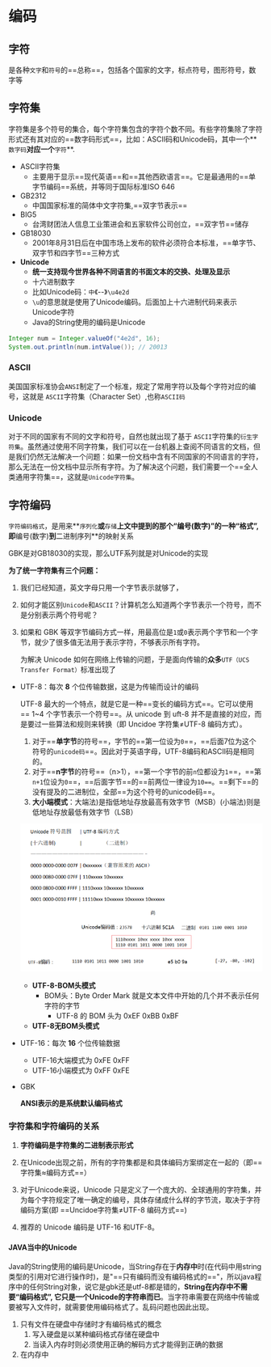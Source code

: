 # 编码

## 字符

是各种`文字`和`符号`的==总称==，包括各个国家的文字，标点符号，图形符号，数字等

## 字符集

字符集是多个符号的集合，每个字符集包含的字符个数不同。有些字符集除了字符形式还有其对应的==数字码形式==，比如：ASCII码和Unicode码，其中一个**`数字码`**对应一个**`字符`**.

- ASCII字符集
  - 主要用于显示==现代英语==和==其他西欧语言==。它是最通用的==单字节编码==系统，并等同于国际标准ISO 646
- GB2312
  - 中国国家标准的简体中文字符集,==双字节表示==
- BIG5
  - 台湾财团法人信息工业策进会和五家软件公司创立，==双字节==储存
- GB18030
  - 2001年8月31日后在中国市场上发布的软件必须符合本标准，==单字节、双字节和四字节==三种方式
- **Unicode**
  - **统一支持现今世界各种不同语言的书面文本的交换、处理及显示**
  - 十六进制数字
  - 比如Unicode码：`中`《--》`\u4e2d`
  - `\u`的意思就是使用了Unicode编码。后面加上十六进制代码来表示Unicode字符
  - Java的String使用的编码是Unicode

```java
Integer num = Integer.valueOf("4e2d", 16);
System.out.println(num.intValue()); // 20013
```

### ASCII

美国国家标准协会`ANSI`制定了一个标准，规定了常用字符以及每个字符对应的编号，这就是 `ASCII`字符集（Character Set）,也称`ASCII码`

### Unicode

对于不同的国家有不同的文字和符号，自然也就出现了基于 `ASCII`字符集的`衍生字符集`。虽然通过使用不同字符集，我们可以在一台机器上查阅不同语言的文档，但是我们仍然无法解决一个问题：如果一份文档中含有不同国家的不同语言的字符，那么无法在一份文档中显示所有字符。为了解决这个问题，我们需要一个==全人类通用字符集==，这就是`Unicode字符集`。

## 字符编码

`字符编码格式`，是用来**`序列化`**或**`存储`**上文中提到的那个“编号(数字)”的一种“格式”,即**编号(数字)**到**二进制序列**的映射关系

GBK是对GB18030的实现，那么UTF系列就是对Unicode的实现

**为了统一字符集有三个问题：**

1. 我们已经知道，英文字母只用一个字节表示就够了，
2. 如何才能区别`Unicode`和`ASCII`？计算机怎么知道两个字节表示一个符号，而不是分别表示两个符号呢？
3. 如果和 GBK 等双字节编码方式一样，用最高位是`1`或`0`表示两个字节和一个字节，就少了很多值无法用于表示字符，不够表示所有字符。
   
   为解决 Unicode 如何在网络上传输的问题，于是面向传输的**众多**`UTF（UCS Transfer Format）`标准出现了

- UTF-8：每次 **8** 个位传输数据，这是为传输而设计的编码
  
  UTF-8 最大的一个特点，就是它是一种==变长的编码方式==。它可以使用== 1~4 个字节表示一个符号==。从 unicode 到 uft-8 并不是直接的对应，而是要过一些算法和规则来转换（即 Uncidoe 字符集≠UTF-8 编码方式）。
  1. 对于==**单字节**的符号==，字节的==第一位设为`0`==，==后面7位为这个符号的`unicode码`==。因此对于英语字母，UTF-8编码和ASCII码是相同的。
  2. 对于==**n字节**的符号==（n>1），==第一个字节的前`n`位都设为`1`==，==第`n+1`位设为`0`==，==后面字节==的==前两位一律设为`10==`。==剩下==的没有提及的二进制位，全部==为这个符号的unicode码==。
  3. **大小端模式**：大端法)是指低地址存放最高有效字节（MSB）(小端法)则是低地址存放最低有效字节（LSB）
  
  ![截图](../image/5515d15f7cfe48e0e5fd134078ee5c22.png)
  - **UTF-8-BOM头模式**
    - BOM头：Byte Order Mark 就是文本文件中开始的几个并不表示任何字符的字节
      - UTF-8 的 BOM 头为 0xEF 0xBB 0xBF
  - **UTF-8无BOM头模式**
- UTF-16：每次 **16** 个位传输数据
  - UTF-16大端模式为 0xFE 0xFF
  - UTF-16小端模式为 0xFF 0xFE
- GBK
  
  **ANSI表示的是系统默认编码格式**

### 字符集和字符编码的关系

1. **字符编码是字符集的二进制表示形式**

2. 在Unicode出现之前，所有的字符集都是和具体编码方案绑定在一起的（即==字符集≈编码方式==）

3. 对于Unicode来说，Unicode 只是定义了一个庞大的、全球通用的字符集，并为每个字符规定了唯一确定的编号，具体存储成什么样的字节流，取决于字符编码方案(即 ==Uncidoe字符集≠UTF-8 编码方式==)

4. 推荐的 Unicode 编码是 UTF-16 和UTF-8。

#### JAVA当中的Unicode

Java的String使用的编码是Unicode，当String存在于**内存中**时(在代码中用string类型的引用对它进行操作时)，是"==只有编码而没有编码格式的=="，所以java程序中的任何String对象，说它是gbk还是utf-8都是错的，**String在内存中不需要“编码格式”, 它只是一个Unicode的字符串而已**。当字符串需要在网络中传输或要被写入文件时，就需要使用编码格式了。乱码问题也因此出现。

1. 只有文件在硬盘中存储时才有编码格式的概念
   1. 写入硬盘是以某种编码格式存储在硬盘中
   2. 当读入内存时则必须使用正确的解码方式才能得到正确的数据
2. 在内存中